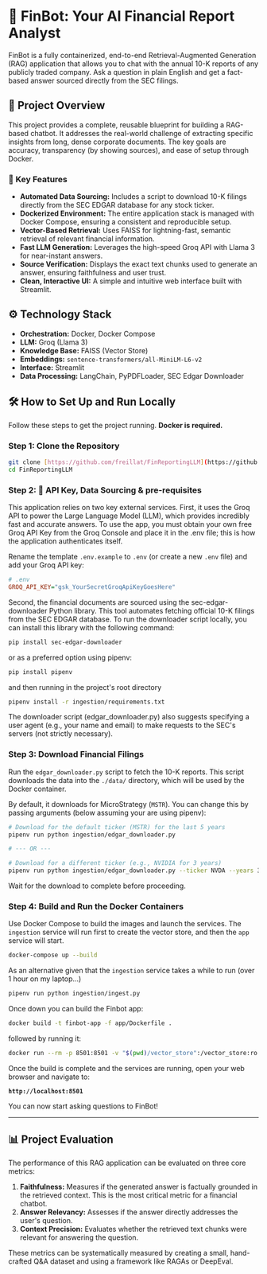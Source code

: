 # 🤖 FinBot: Your AI Financial Report Analyst

FinBot is a fully containerized, end-to-end Retrieval-Augmented Generation (RAG) application that allows you to chat with the annual 10-K reports of any publicly traded company. Ask a question in plain English and get a fact-based answer sourced directly from the SEC filings.

## 📝 Project Overview

This project provides a complete, reusable blueprint for building a RAG-based chatbot. It addresses the real-world challenge of extracting specific insights from long, dense corporate documents. The key goals are accuracy, transparency (by showing sources), and ease of setup through Docker.

### 🚀 Key Features

* **Automated Data Sourcing:** Includes a script to download 10-K filings directly from the SEC EDGAR database for any stock ticker.
* **Dockerized Environment:** The entire application stack is managed with Docker Compose, ensuring a consistent and reproducible setup.
* **Vector-Based Retrieval:** Uses FAISS for lightning-fast, semantic retrieval of relevant financial information.
* **Fast LLM Generation:** Leverages the high-speed Groq API with Llama 3 for near-instant answers.
* **Source Verification:** Displays the exact text chunks used to generate an answer, ensuring faithfulness and user trust.
* **Clean, Interactive UI:** A simple and intuitive web interface built with Streamlit.

## ⚙️ Technology Stack

* **Orchestration:** Docker, Docker Compose
* **LLM:** Groq (Llama 3)
* **Knowledge Base:** FAISS (Vector Store)
* **Embeddings:** `sentence-transformers/all-MiniLM-L6-v2`
* **Interface:** Streamlit
* **Data Processing:** LangChain, PyPDFLoader, SEC Edgar Downloader

## 🛠️ How to Set Up and Run Locally

Follow these steps to get the project running. **Docker is required.**

### Step 1: Clone the Repository

```bash
git clone [https://github.com/freillat/FinReportingLLM](https://github.com/freillat/FinReportingLLM)
cd FinReportingLLM
```


### Step 2: 🔑 API Key, Data Sourcing & pre-requisites

This application relies on two key external services.
First, it uses the Groq API to power the Large Language Model (LLM), which provides incredibly fast and accurate answers. To use the app, you must obtain your own free Groq API Key from the Groq Console and place it in the .env file; this is how the application authenticates itself.

Rename the template `.env.example` to `.env` (or create a new `.env` file) and add your Groq API key:

```ini
# .env
GROQ_API_KEY="gsk_YourSecretGroqApiKeyGoesHere"
```

Second, the financial documents are sourced using the sec-edgar-downloader Python library. This tool automates fetching official 10-K filings from the SEC EDGAR database. To run the downloader script locally, you can install this library with the following command:

```bash
pip install sec-edgar-downloader
```

or as a preferred option using pipenv:
```bash
pip install pipenv
```

and then running in the project's root directory
```bash
pipenv install -r ingestion/requirements.txt
```

The downloader script (edgar_downloader.py) also suggests specifying a user agent (e.g., your name and email) to make requests to the SEC's servers (not strictly necessary).


### Step 3: Download Financial Filings

Run the `edgar_downloader.py` script to fetch the 10-K reports. This script downloads the data into the `./data/` directory, which will be used by the Docker container.

By default, it downloads for MicroStrategy (`MSTR`). You can change this by passing arguments (below assuming your are using pipenv):

```bash
# Download for the default ticker (MSTR) for the last 5 years
pipenv run python ingestion/edgar_downloader.py

# --- OR ---

# Download for a different ticker (e.g., NVIDIA for 3 years)
pipenv run python ingestion/edgar_downloader.py --ticker NVDA --years 3
```
Wait for the download to complete before proceeding.

### Step 4: Build and Run the Docker Containers

Use Docker Compose to build the images and launch the services. The `ingestion` service will run first to create the vector store, and then the `app` service will start.

```bash
docker-compose up --build
```

As an alternative given that the `ingestion` service takes a while to run (over 1 hour on my laptop...)

```bash
pipenv run python ingestion/ingest.py
```

Once down you can build the Finbot app:

```bash
docker build -t finbot-app -f app/Dockerfile .
```

followed by running it:

```bash
docker run --rm -p 8501:8501 -v "$(pwd)/vector_store":/vector_store:ro --env-file .env finbot-app
```

Once the build is complete and the services are running, open your web browser and navigate to:

**`http://localhost:8501`**

You can now start asking questions to FinBot!

---
## 📊 Project Evaluation

The performance of this RAG application can be evaluated on three core metrics:

1.  **Faithfulness:** Measures if the generated answer is factually grounded in the retrieved context. This is the most critical metric for a financial chatbot.
2.  **Answer Relevancy:** Assesses if the answer directly addresses the user's question.
3.  **Context Precision:** Evaluates whether the retrieved text chunks were relevant for answering the question.

These metrics can be systematically measured by creating a small, hand-crafted Q&A dataset and using a framework like RAGAs or DeepEval.